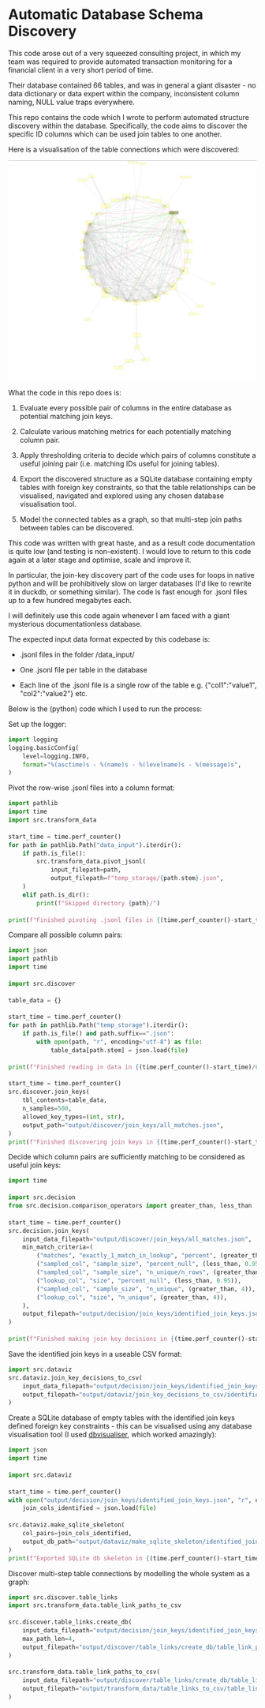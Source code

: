 # Automatic Database Schema Discovery

This code arose out of a very squeezed consulting project, in which my team was required to provide automated transaction monitoring for a financial client in a very short period of time. 

Their database contained 66 tables, and was in general a giant disaster - no data dictionary or data expert within the company, inconsistent column naming, NULL value traps everywhere.

This repo contains the code which I wrote to perform automated structure discovery within the database. Specifically, the code aims to discover the specific ID columns which can be used join tables to one another.

Here is a visualisation of the table connections which were discovered:

![The discovered table connections visualised in dbvisualizer](./join_keys_visualised.png)

What the code in this repo does is:

1. Evaluate every possible pair of columns in the entire database as potential matching join keys.

2. Calculate various matching metrics for each potentially matching column pair.

3. Apply thresholding criteria to decide which pairs of columns constitute a useful joining pair (i.e. matching IDs useful for joining tables).

4. Export the discovered structure as a SQLite database containing empty tables with foreign key constraints, so that the table relationships can be visualised, navigated and explored using any chosen database visualisation tool.

5. Model the connected tables as a graph, so that multi-step join paths between tables can be discovered.

This code was written with great haste, and as a result code documentation is quite low (and testing is non-existent). I would love to return to this code again at a later stage and optimise, scale and improve it.

In particular, the join-key discovery part of the code uses for loops in native python and will be prohibitively slow on larger databases (I'd like to rewrite it in duckdb, or something similar). The code is fast enough for .jsonl files up to a few hundred megabytes each. 

I will definitely use this code again whenever I am faced with a giant mysterious documentationless database.

The expected input data format expected by this codebase is:

* .jsonl files in the folder /data_input/

* One .jsonl file per table in the database

* Each line of the .jsonl file is a single row of the table e.g. {"col1":"value1", "col2":"value2"} etc. 

Below is the (python) code which I used to run the process:

Set up the logger:
```python
import logging
logging.basicConfig(
    level=logging.INFO,
    format="%(asctime)s - %(name)s - %(levelname)s - %(message)s",
)
```

Pivot the row-wise .jsonl files into a column format:
```python
import pathlib
import time
import src.transform_data

start_time = time.perf_counter()
for path in pathlib.Path("data_input").iterdir():
    if path.is_file():
        src.transform_data.pivot_jsonl(
            input_filepath=path,
            output_filepath=f"temp_storage/{path.stem}.json",
    )
    elif path.is_dir():
        print(f"Skipped directory {path}/") 

print(f"Finished pivoting .jsonl files in {(time.perf_counter()-start_time)/60:,.1f} minutes")
```

Compare all possible column pairs:
```python
import json
import pathlib
import time

import src.discover

table_data = {}

start_time = time.perf_counter()
for path in pathlib.Path("temp_storage").iterdir():
    if path.is_file() and path.suffix==".json":
        with open(path, "r", encoding="utf-8") as file:
            table_data[path.stem] = json.load(file)

print(f"Finished reading in data in {(time.perf_counter()-start_time)/60:,.1f} minutes")

start_time = time.perf_counter()
src.discover.join_keys(
    tbl_contents=table_data,
    n_samples=500,
    allowed_key_types=(int, str),
    output_path="output/discover/join_keys/all_matches.json",
)
print(f"Finished discovering join keys in {(time.perf_counter()-start_time)/60:,.1f} minutes")
```

Decide which column pairs are sufficiently matching to be considered as useful join keys:
```python
import time

import src.decision
from src.decision.comparison_operators import greater_than, less_than

start_time = time.perf_counter()
src.decision.join_keys(
    input_data_filepath="output/discover/join_keys/all_matches.json",
    min_match_criteria=(
        ("matches", "exactly_1_match_in_lookup", "percent", (greater_than, 0.1)),
        ("sampled_col", "sample_size", "percent_null", (less_than, 0.95)),
        ("sampled_col", "sample_size", "n_unique/n_rows", (greater_than, 0.5)),
        ("lookup_col", "size", "percent_null", (less_than, 0.95)),
        ("sampled_col", "sample_size", "n_unique", (greater_than, 4)),
        ("lookup_col", "size", "n_unique", (greater_than, 4)),
    ),
    output_filepath="output/decision/join_keys/identified_join_keys.json"
)

print(f"Finished making join key decisions in {(time.perf_counter()-start_time)/60:,.1f} minutes")
```

Save the identified join keys in a useable CSV format:
```python
import src.dataviz
src.dataviz.join_key_decisions_to_csv(
    input_data_filepath="output/decision/join_keys/identified_join_keys.json",
    output_filepath="output/dataviz/join_key_decisions_to_csv/identified_join_keys.csv",
)
```

Create a SQLite database of empty tables with the identified join keys defined foreign key constraints - this can be visualised using any database visualisation tool
(I used [dbvisualiser](https://www.dbvis.com/), which worked amazingly):
```python
import json
import time

import src.dataviz

start_time = time.perf_counter()
with open("output/decision/join_keys/identified_join_keys.json", "r", encoding="utf-8") as file:
    join_cols_identified = json.load(file)

src.dataviz.make_sqlite_skeleton(
    col_pairs=join_cols_identified,
    output_db_path="output/dataviz/make_sqlite_skeleton/identified_join_keys.db",
) 
print(f"Exported SQLite db skeleton in {(time.perf_counter()-start_time)/60:,.1f} minutes")
```

Discover multi-step table connections by modelling the whole system as a graph:
```python
import src.discover.table_links
import src.transform_data.table_link_paths_to_csv

src.discover.table_links.create_db(
    input_data_filepath="output/decision/join_keys/identified_join_keys.json",
    max_path_len=4,
    output_filepath="output/discover/table_links/create_db/table_link_paths.pickle",
)

src.transform_data.table_link_paths_to_csv(
    input_data_filepath="output/discover/table_links/create_db/table_link_paths.pickle",
    output_filepath="output/transform_data/table_links_to_csv/table_link_paths.csv",
)
```
